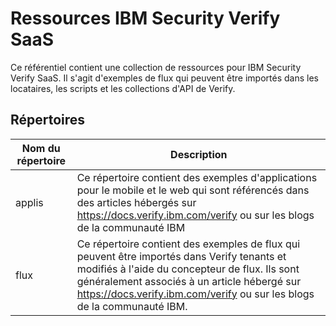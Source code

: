# Ressources IBM Security Verify SaaS

Ce référentiel contient une collection de ressources pour IBM Security Verify SaaS. Il s'agit d'exemples de flux qui peuvent être importés dans les locataires, les scripts et les collections d'API de Verify.

## Répertoires

| Nom du répertoire | Description |
|----------------|-------------|
| applis | Ce répertoire contient des exemples d'applications pour le mobile et le web qui sont référencés dans des articles hébergés sur https://docs.verify.ibm.com/verify ou sur les blogs de la communauté IBM  |
| flux | Ce répertoire contient des exemples de flux qui peuvent être importés dans Verify tenants et modifiés à l'aide du concepteur de flux. Ils sont généralement associés à un article hébergé sur https://docs.verify.ibm.com/verify ou sur les blogs de la communauté IBM. |


<!-- v2.3.7 : caits-prod-app-gp_webui_20241231T140335-2_en_fr -->